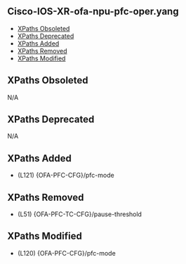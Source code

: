 ## Cisco-IOS-XR-ofa-npu-pfc-oper.yang

- [XPaths Obsoleted](#xpaths-obsoleted)
- [XPaths Deprecated](#xpaths-deprecated)
- [XPaths Added](#xpaths-added)
- [XPaths Removed](#xpaths-removed)
- [XPaths Modified](#xpaths-modified)

## XPaths Obsoleted

N/A

## XPaths Deprecated

N/A

## XPaths Added

- (L121)	{OFA-PFC-CFG}/pfc-mode

## XPaths Removed

- (L51)	{OFA-PFC-TC-CFG}/pause-threshold

## XPaths Modified

- (L120)	{OFA-PFC-CFG}/pfc-mode

